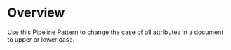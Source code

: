 # Overview

Use this Pipeline Pattern to change the case of all attributes in a document to upper or lower case.
